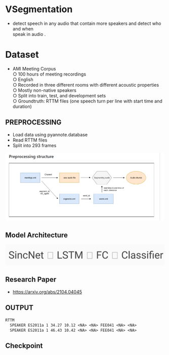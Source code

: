 # VSegmentation
   - detect speech in any audio that contain more speakers and detect who and when   
     speak in audio .


# Dataset
 - AMI Meeting Corpus 
   <br/>○ 100 hours of meeting recordings<br/>
   ○ English <br/>
   ○ Recorded in three different rooms with different acoustic properties<br/>
   ○ Mostly non-native speakers<br/>
   ○ Split into train, test, and development sets<br/>
   ○ Groundtruth: RTTM files (one speech turn per line with start time and duration)<br/>

## PREPROCESSING
 -	Load data using pyannote.database
 -	Read RTTM files 
 -	Split into 293 frames

 ![AMI](AMI.jpg)

## Model Architecture 
 ![Architecture](architecture.jpg)

 ## Research Paper
  - https://arxiv.org/abs/2104.04045


## OUTPUT 
    RTTM 
      SPEAKER ES2011a 1 34.27 10.12 <NA> <NA> FEE041 <NA> <NA>
      SPEAKER ES2011a 1 46.43 10.42 <NA> <NA> FEE041 <NA> <NA>




## Checkpoint 

